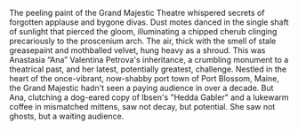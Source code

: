 The peeling paint of the Grand Majestic Theatre whispered secrets of forgotten applause and bygone divas. Dust motes danced in the single shaft of sunlight that pierced the gloom, illuminating a chipped cherub clinging precariously to the proscenium arch. The air, thick with the smell of stale greasepaint and mothballed velvet, hung heavy as a shroud. This was Anastasia “Ana” Valentina Petrova's inheritance, a crumbling monument to a theatrical past, and her latest, potentially greatest, challenge.  Nestled in the heart of the once-vibrant, now-shabby port town of Port Blossom, Maine, the Grand Majestic hadn't seen a paying audience in over a decade.  But Ana, clutching a dog-eared copy of Ibsen's "Hedda Gabler" and a lukewarm coffee in mismatched mittens, saw not decay, but potential.  She saw not ghosts, but a waiting audience.
